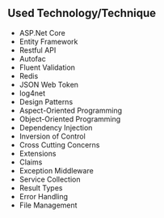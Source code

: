 ## Used Technology/Technique

* ASP.Net Core
* Entity Framework
* Restful API
* Autofac
* Fluent Validation
* Redis
* JSON Web Token
* log4net
* Design Patterns
* Aspect-Oriented Programming
* Object-Oriented Programming
* Dependency Injection
* Inversion of Control
* Cross Cutting Concerns
* Extensions
* Claims
* Exception Middleware
* Service Collection
* Result Types
* Error Handling
* File Management
